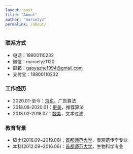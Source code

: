 ```yaml
---
layout: post
title: "About"
author: "marcelyz"
permalink: /about/
---
```


### **联系方式**
- 电话：18800110232
- 微信：marcelyz1120
- 邮箱：gaoyazhe1994@gmail.com
- 支付宝：18800110232

### **工作经历**
- 2020.01-至今：[京东](https://www.jd.com/)，广告算法
- 2018.08-2020.01：[更美](https://www.igengmei.com/)，推荐算法
- 2018.02-2018.07：[数美](https://www.ishumei.com/)，文本过滤

### **教育背景**
- 硕士(2016.09~2019.06)：[首都师范大学](http://www.cnu.edu.cn/)，表观遗传学专业
- 本科(2012.09~2016.06)：[首都师范大学](http://www.cnu.edu.cn/)，生物科学专业
